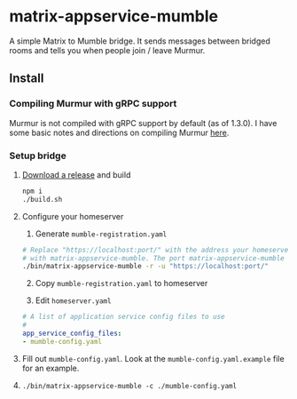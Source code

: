 # matrix-appservice-mumble

A simple Matrix to Mumble bridge. It sends messages between bridged rooms and tells you when people join / leave Murmur.

## Install


### Compiling Murmur with gRPC support

Murmur is not compiled with gRPC support by default (as of 1.3.0). I have some basic notes and directions on compiling Murmur [here](COMPILING_MURMUR.md).

### Setup bridge

1. [Download a release](https://github.com/mymindstorm/matrix-appservice-mumble/releases) and build
    ```bash
    npm i
    ./build.sh
    ```
2. Configure your homeserver
    1. Generate `mumble-registration.yaml`

    ```bash
    # Replace "https://localhost:port/" with the address your homeserver will use to talk
    # with matrix-appservice-mumble. The port matrix-appservice-mumble uses can be set with -p.
    ./bin/matrix-appservice-mumble -r -u "https://localhost:port/"
    ```

    2. Copy `mumble-registration.yaml` to homeserver

    3. Edit `homeserver.yaml`

    ```yaml
    # A list of application service config files to use
    #
    app_service_config_files:
    - mumble-config.yaml
    ```

4. Fill out `mumble-config.yaml`. Look at the `mumble-config.yaml.example` file for an example.

5. `./bin/matrix-appservice-mumble -c ./mumble-config.yaml`
